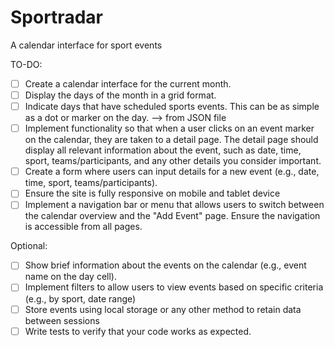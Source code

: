 # Sportradar
A calendar interface for sport events

TO-DO:
- [ ] Create a calendar interface for the current month.
- [ ] Display the days of the month in a grid format.
- [ ] Indicate days that have scheduled sports events. This can be as simple as a dot or marker on the day. --> from JSON file
- [ ] Implement functionality so that when a user clicks on an event marker on the calendar, they are taken to a detail page. The detail page should display all relevant information about the event, such as date,
  time, sport, teams/participants, and any other details you consider important.
- [ ] Create a form where users can input details for a new event (e.g., date, time, sport,
  teams/participants).
- [ ] Ensure the site is fully responsive on mobile and tablet device
- [ ] Implement a navigation bar or menu that allows users to switch between the calendar overview and the "Add Event" page. Ensure the navigation is accessible from all pages.

Optional: 
- [ ] Show brief information about the events on the calendar (e.g., event name on the day cell).
- [ ] Implement filters to allow users to view events based on specific criteria (e.g., by sport, date range)
- [ ] Store events using local storage or any other method to retain data between sessions
- [ ] Write tests to verify that your code works as expected.